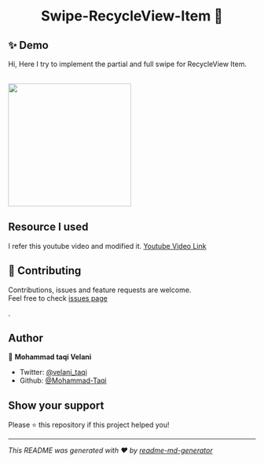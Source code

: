 <h1 align="center">Swipe-RecycleView-Item 👋</h1>

## ✨ Demo

Hi,
Here I try to implement the partial and full swipe for RecycleView Item.<br /><br />

<img src="https://user-images.githubusercontent.com/60095441/213108685-a35d36fe-01d6-4d63-b923-c1fd9c914de1.gif" width="250" height="250"/>

## Resource I used
I refer this youtube video and modified it.
<a href="https://youtu.be/Cam2AvfJilY" target="https://youtu.be/Cam2AvfJilY">Youtube Video Link</a>

## 🤝 Contributing

Contributions, issues and feature requests are welcome.<br />
Feel free to check [issues page](https://github.com/Mohammad-Taqi/Swipe-RecycleView-Item/issues)


.<br />

## Author

👤 **Mohammad taqi Velani**

- Twitter: [@velani_taqi](https://twitter.com/velani_taqi)
- Github: [@Mohammad-Taqi](https://github.com/Mohammad-Taqi)

## Show your support

Please ⭐️ this repository if this project helped you!




---

_This README was generated with ❤️ by [readme-md-generator](https://github.com/kefranabg/readme-md-generator)_
